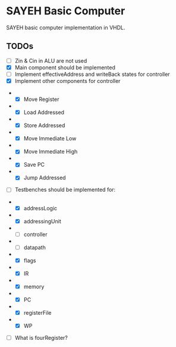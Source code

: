 # SAYEH Basic Computer

SAYEH basic computer implementation in VHDL.



TODOs
-----

- [ ] Zin & Cin in ALU are not used
- [x] Main component should be implemented
- [ ] Implement effectiveAddress and writeBack states for controller
- [x] Implement other components for controller
- - [x] Move Register
- - [x] Load Addressed
- - [x] Store Addressed
- - [x] Move Immediate Low
- - [x] Move Immediate High
- - [x] Save PC
- - [x] Jump Addressed
- [ ] Testbenches should be implemented for:
- - [x] addressLogic
- - [x] addressingUnit
- - [ ] controller
- - [ ] datapath
- - [x] flags
- - [x] IR
- - [x] memory
- - [x] PC
- - [x] registerFile
- - [x] WP
- [ ] What is fourRegister?